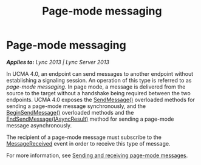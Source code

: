 ﻿---
title: Page-mode messaging
TOCTitle: Page-mode messaging
ms:assetid: c05a6e23-3fb2-4d4b-a48e-eaeb576fdeff
ms:mtpsurl: https://msdn.microsoft.com/en-us/library/Dn466059(v=office.15)
ms:contentKeyID: 57103052
ms.date: 07/25/2014
mtps_version: v=office.15
---

# Page-mode messaging


_**Applies to:** Lync 2013 | Lync Server 2013_

In UCMA 4.0, an endpoint can send messages to another endpoint without establishing a signaling session. An operation of this type is referred to as *page-mode messaging*. In page mode, a message is delivered from the source to the target without a handshake being required between the two endpoints. UCMA 4.0 exposes the [SendMessage()](https://msdn.microsoft.com/en-us/library/hh350225\(v=office.15\)) overloaded methods for sending a page-mode message synchronously, and the [BeginSendMessage()](https://msdn.microsoft.com/en-us/library/hh349151\(v=office.15\)) overloaded methods and the [EndSendMessage(IAsyncResult)](https://msdn.microsoft.com/en-us/library/hh382471\(v=office.15\)) method for sending a page-mode message asynchronously.

The recipient of a page-mode message must subscribe to the [MessageReceived](https://msdn.microsoft.com/en-us/library/hh350010\(v=office.15\)) event in order to receive this type of message.

For more information, see [Sending and receiving page-mode messages](sending-and-receiving-page-mode-messages.md).

